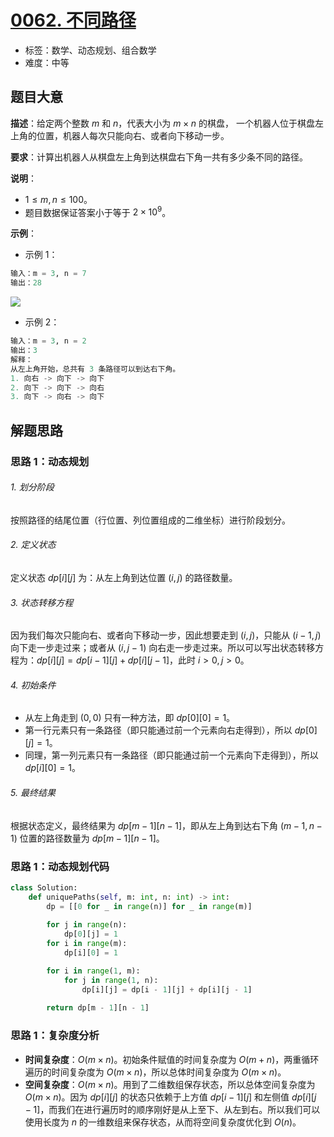 # [0062. 不同路径](https://leetcode.cn/problems/unique-paths/)

- 标签：数学、动态规划、组合数学
- 难度：中等

## 题目大意

**描述**：给定两个整数 $m$ 和 $n$，代表大小为 $m \times n$ 的棋盘， 一个机器人位于棋盘左上角的位置，机器人每次只能向右、或者向下移动一步。

**要求**：计算出机器人从棋盘左上角到达棋盘右下角一共有多少条不同的路径。

**说明**：

- $1 \le m, n \le 100$。
- 题目数据保证答案小于等于 $2 \times 10^9$。

**示例**：

- 示例 1：

```python
输入：m = 3, n = 7
输出：28
```

![](https://assets.leetcode.com/uploads/2018/10/22/robot_maze.png)

- 示例 2：

```python
输入：m = 3, n = 2
输出：3
解释：
从左上角开始，总共有 3 条路径可以到达右下角。
1. 向右 -> 向下 -> 向下
2. 向下 -> 向下 -> 向右
3. 向下 -> 向右 -> 向下
```

## 解题思路

### 思路 1：动态规划

###### 1. 划分阶段

按照路径的结尾位置（行位置、列位置组成的二维坐标）进行阶段划分。

###### 2. 定义状态

定义状态 $dp[i][j]$ 为：从左上角到达位置 $(i, j)$ 的路径数量。

###### 3. 状态转移方程

因为我们每次只能向右、或者向下移动一步，因此想要走到 $(i, j)$，只能从 $(i - 1, j)$ 向下走一步走过来；或者从 $(i, j - 1)$ 向右走一步走过来。所以可以写出状态转移方程为：$dp[i][j] = dp[i - 1][j] + dp[i][j - 1]$，此时 $i > 0, j > 0$。

###### 4. 初始条件

- 从左上角走到 $(0, 0)$ 只有一种方法，即 $dp[0][0] = 1$。
- 第一行元素只有一条路径（即只能通过前一个元素向右走得到），所以 $dp[0][j] = 1$。
- 同理，第一列元素只有一条路径（即只能通过前一个元素向下走得到），所以 $dp[i][0] = 1$。

###### 5. 最终结果

根据状态定义，最终结果为 $dp[m - 1][n - 1]$，即从左上角到达右下角 $(m - 1, n - 1)$ 位置的路径数量为 $dp[m - 1][n - 1]$。

### 思路 1：动态规划代码

```python
class Solution:
    def uniquePaths(self, m: int, n: int) -> int:
        dp = [[0 for _ in range(n)] for _ in range(m)]
        
        for j in range(n):
            dp[0][j] = 1
        for i in range(m):
            dp[i][0] = 1

        for i in range(1, m):
            for j in range(1, n):
                dp[i][j] = dp[i - 1][j] + dp[i][j - 1]
        
        return dp[m - 1][n - 1]
```

### 思路 1：复杂度分析

- **时间复杂度**：$O(m \times n)$。初始条件赋值的时间复杂度为 $O(m + n)$，两重循环遍历的时间复杂度为 $O(m \times n)$，所以总体时间复杂度为 $O(m \times n)$。
- **空间复杂度**：$O(m \times n)$。用到了二维数组保存状态，所以总体空间复杂度为 $O(m \times n)$。因为 $dp[i][j]$ 的状态只依赖于上方值 $dp[i - 1][j]$ 和左侧值 $dp[i][j - 1]$，而我们在进行遍历时的顺序刚好是从上至下、从左到右。所以我们可以使用长度为 $n$ 的一维数组来保存状态，从而将空间复杂度优化到 $O(n)$。